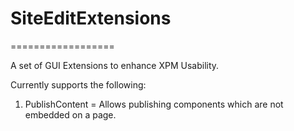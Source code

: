 # SiteEditExtensions
==================

A set of GUI Extensions to enhance XPM Usability.

Currently supports the following:

1. PublishContent = Allows publishing components which are not embedded on a page.
